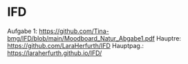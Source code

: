 # IFD 
Aufgabe 1: https://github.com/Tina-bmg/IFD/blob/main/Moodboard_Natur_Abgabe1.pdf 
Hauptre:  https://github.com/LaraHerfurth/IFD
Hauptpag.: https://laraherfurth.github.io/IFD/

